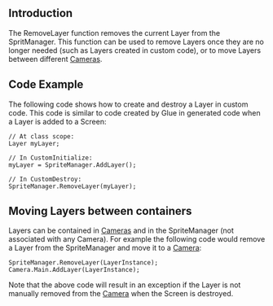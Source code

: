 ## Introduction

The RemoveLayer function removes the current Layer from the SpritManager. This function can be used to remove Layers once they are no longer needed (such as Layers created in custom code), or to move Layers between different [Cameras](/frb/docs/index.php?title=FlatRedBall.Camera "FlatRedBall.Camera").

## Code Example

The following code shows how to create and destroy a Layer in custom code. This code is similar to code created by Glue in generated code when a Layer is added to a Screen:

    // At class scope:
    Layer myLayer;

    // In CustomInitialize:
    myLayer = SpriteManager.AddLayer();

    // In CustomDestroy:
    SpriteManager.RemoveLayer(myLayer);

## Moving Layers between containers

Layers can be contained in [Cameras](/frb/docs/index.php?title=FlatRedBall.Camera "FlatRedBall.Camera") and in the SpriteManager (not associated with any Camera). For example the following code would remove a Layer from the SpriteManager and move it to a [Camera](/frb/docs/index.php?title=FlatRedBall.Camera "FlatRedBall.Camera"):

    SpriteManager.RemoveLayer(LayerInstance);
    Camera.Main.AddLayer(LayerInstance);

Note that the above code will result in an exception if the Layer is not manually removed from the [Camera](/frb/docs/index.php?title=FlatRedBall.Camera "FlatRedBall.Camera") when the Screen is destroyed.
